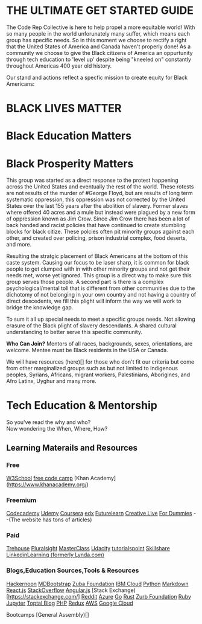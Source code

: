 # THE ULTIMATE GET STARTED GUIDE


The Code Rep Collective is here to help propel a more equitable world! With so many people in the world unforunately many suffer, which means each group has specific needs. So in this moment we choose to rectify a right that the United States of America and Canada haven't properly done! As a community we choose to give the Black citizens of America an oppurtunity through tech education to 'level up' despite being "kneeled on" constantly throughout Americas 400 year old history. 

Our stand and actions reflect a specfic mission to create equity for Black Americans: 

# BLACK LIVES MATTER

# Black Education Matters

# Black Prosperity Matters

This group was started as a direct response to the protest happening across the United States and eventually the rest of the world. These rotests are not results of the murder of #George Floyd, but are results of long term systematic oppression, this oppression was not corrected by the United States over the last 155 years after the abolition of slavery. Former slaves where offered 40 acres and a mule but instead were plagued by a new form of oppression known as Jim Crow. Since Jim Crow there has been a lot of back handed and racist policies that have continued to create stumbling blocks for black citize. These polcies often pit minority groups against each other, and created over policing, prison industrial complex, food deserts, and more.

Resulting the stratgic placement of Black Americans at the bottom of this caste system. Causing our focus to be laser sharp, it is common for black people to get clumped with in with other minority groups and not get their needs met, worse yet ignored. This group is a direct way to make sure this group serves those people. A second part is there is a complex psychological/mental toll that is different from other communities due to the dichotomy of not belonging in your own country and not having a country of direct descedents, we fill this plight will inform the way we will work to bridge the knowledge gap.

To sum it all up special needs to meet a specific groups needs. Not allowing erasure of the Black plight of slavery descendants. A shared cultural understanding to better serve this specific community. 

**Who Can Join?**
Mentors of all races, backgrounds, sexes, orientations, are welcome.
Mentee must be Black residents in the USA or Canada. 

We will have resources (here)[] for those who don't fit our criteria but come from other marginalized groups such as but not limited to Indigenous peoples, Syrians, Africans, migrant workers, Palestinians, Aborigines, and Afro Latinx, Uyghur and many more. 

# Tech Education & Mentorship

So you've read the why and who?  
Now wondering the When, Where, How? 



## Learning Materails and Resources
### Free
[W3School](https://www.w3schools.com/)
[free code camp](https://www.freecodecamp.org/)
[Khan Academy] (https://www.khanacademy.org/)


### Freemium 
[Codecademy](https://www.codecademy.com/)
[Udemy](https://www.udemy.com)
[Coursera](https://www.coursera.org)
[edx](https://www.edx.org/)
[Futurelearn](https://www.futurelearn.com/)
[Creative Live](https://www.creativelive.com/)
[For Dummies](https://www.dummies.com/) --(The website has tons of articles)

### Paid
[Trehouse]()
[Pluralsight](https://www.pluralsight.com/)
[MasterClass](https://www.masterclass.com/)
[Udacity](https://www.udacity.com)
[tutorialspoint](https://www.tutorialspoint.com/index.htm)
[Skillshare](https://www.skillshare.com/home)
[LinkedinLearning (formerly Lynda.com)](https://www.lynda.com/LinkedIn-training-tutorials/472-0.html)


### Blogs,Education Sources,Tools & Resources
[Hackernoon](https://hackernoon.com/)
[MDBootstrap](https://mdbootstrap.com/)
[Zuba Foundation]()
[IBM Cloud](https://cloud.ibm.com/docs)
[Python](https://www.python.org/)
[Markdown](https://www.markdownguide.org/)
[React.js](https://reactjs.org/)
[StackOverflow]()
[Angular.js](https://angularjs.org/)
[Stack Exchange)[https://stackexchange.com/]
[Reddit]()
[Azure](https://docs.microsoft.com/en-us/azure/?product=featured)
[Go](https://golang.org/)
[Rust](https://www.rust-lang.org/)
[Zurb Foundation](https://get.foundation/)
[Ruby](https://www.ruby-lang.org/en/)
[Jupyter](https://jupyter.org/)
[Toptal Blog](https://www.toptal.com/blog)
[PHP](https://www.php.net/)
[Redux](https://redux.js.org/)
[AWS](https://docs.aws.amazon.com/index.html?nc2=h_ql_doc_do_v)
[Google Cloud](https://cloud.google.com/docs)


Bootcamps
[General Assembly)[]

